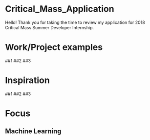 # Critical_Mass_Application
Hello! Thank you for taking the time to review my application for 2018 Critical Mass Summer Developer Internship.
# Work/Project examples
##1
##2
##3
# Inspiration
##1
##2
##3
# Focus
## Machine Learning
